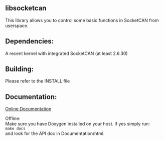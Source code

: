 libsocketcan
-------------------------------------------------------------------------------
This library allows you to control some basic functions in SocketCAN from
userspace.

Dependencies:
-------------------------------------------------------------------------------
A recent kernel with integrated SocketCAN (at least 2.6.30)

Building:
-------------------------------------------------------------------------------
Please refer to the INSTALL file

Documentation:
-------------------------------------------------------------------------------

[Online Documentation](https://lalten.github.io/libsocketcan/Documentation/html/index.html)

Offline:  
Make sure you have Doxygen installed on your host. If yes simply run:  
`make docs`  
and look for the API doc in Documentation/html.
